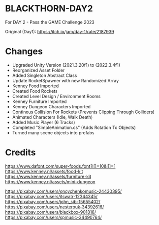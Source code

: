 # BLACKTHORN-DAY2
 For DAY 2 - Pass the GAME Challenge 2023

 Original (Day1): https://itch.io/jam/day-1/rate/2187939


# Changes
 - Upgraded Unity Version (2021.3.20f1) to (2022.3.4f1)
 - Reorganized Asset Folder
 - Added Singleton Abstract Class
 - Update RocketSpawner with new Randomized Array
 - Kenney Food Imported
 - Created Food Rockets
 - Created Level Design / Environment Rooms
 - Kenney Furniture Imported
 - Kenney Dungeon Characters Imported
 - Continous Collision For Rockets (Prevents Clipping Through Colliders)
 - Animated Characters (Idle, Walk Death)
 - Added Music Player (6 Tracks)
 - Completed "SimpleAnimation.cs" (Adds Rotation To Objects)
 - Turned many scene objects into prefabs


# Credits
https://www.dafont.com/super-foods.font?l[]=10&l[]=1
https://www.kenney.nl/assets/food-kit
https://www.kenney.nl/assets/furniture-kit
https://www.kenney.nl/assets/mini-dungeon

https://pixabay.com/users/onoychenkomusic-24430395/
https://pixabay.com/users/itswatr-12344345/
https://pixabay.com/users/john_sib-15655402/
https://pixabay.com/users/nesterouk-34392616/
https://pixabay.com/users/blackbox-901816/
https://pixabay.com/users/spmusic-34490764/